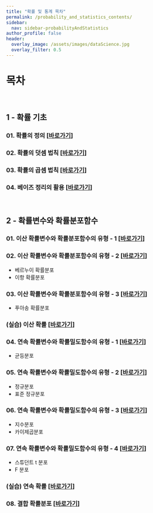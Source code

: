```yaml
---
title: "확률 및 통계 목차"
permalink: /probability_and_statistics_contents/
sidebar:
  nav: sidebar-probabilityAndStatistics
author_profile: false
header:
  overlay_image: /assets/images/dataScience.jpg
  overlay_filter: 0.5
---
```

# 목차

<br>

## 1 - 확률 기초

### 01. 확률의 정의 \[[바로가기](/Statistics/stats-PAS-01-basic-01/)\]

### 02. 확률의 덧셈 법칙 \[[바로가기](/Statistics/stats-PAS-01-basic-02/)\]

### 03. 확률의 곱셈 법칙 \[[바로가기](/Statistics/stats-PAS-01-basic-03/)\]

### 04. 베이즈 정리의 활용 \[[바로가기](/Statistics/stats-PAS-01-basic-04/)\]

<br>

## 2 - 확률변수와 확률분포함수

### 01. 이산 확률변수와 확률분포함수의 유형 - 1 \[[바로가기](/Statistics/stats-PAS-02-RV-PDF-01/)\]

### 02. 이산 확률변수와 확률분포함수의 유형 - 2 \[[바로가기](/Statistics/stats-PAS-02-RV-PDF-02/)\]

- 베르누이 확률분포
- 이항 확률분포

### 03. 이산 확률변수와 확률분포함수의 유형 - 3 \[[바로가기](/Statistics/stats-PAS-02-RV-PDF-03/)\]

- 푸아송 확률분포

### (실습) 이산 확률 \[[바로가기](/Statistics/stats-PAS-02-RV-PDF-p1/)\]

### 04. 연속 확률변수와 확률밀도함수의 유형 - 1 \[[바로가기](/Statistics/stats-PAS-02-RV-PDF-04/)\]

- 균등분포

### 05. 연속 확률변수와 확률밀도함수의 유형 - 2 \[[바로가기](/Statistics/stats-PAS-02-RV-PDF-05/)\]

- 정규분포
- 표준 정규분포

### 06. 연속 확률변수와 확률밀도함수의 유형 - 3 \[[바로가기](/Statistics/stats-PAS-02-RV-PDF-06/)\]

- 지수분포
- 카이제곱분포

### 07. 연속 확률변수와 확률밀도함수의 유형 - 4 \[[바로가기](/Statistics/stats-PAS-02-RV-PDF-07/)\]

- 스튜던트 t 분포
- F 분포

### (실습) 연속 확률 \[[바로가기](/Statistics/stats-PAS-02-RV-PDF-p2/)\]

### 08. 결합 확률분포 \[[바로가기](/Statistics/stats-PAS-02-RV-PDF-08/)\]
